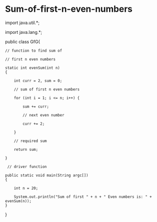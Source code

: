 # Sum-of-first-n-even-numbers

import java.util.*;

import java.lang.*;
 
public class GfG{
     
   
    // function to find sum of
    
    // first n even numbers
   
    static int evenSum(int n)
    {
       
        int curr = 2, sum = 0;
 
        // sum of first n even numbers
        
        for (int i = 1; i <= n; i++) {
           
            sum += curr;
 
            // next even number
            
            curr += 2;
        
        }
 
        // required sum
        
        return sum;     
    
    }
    
     // driver function
    
    public static void main(String argc[])
    {
        
        int n = 20;
        
        System.out.println("Sum of first " + n + " Even numbers is: " + evenSum(n));
    }
 
}
 
